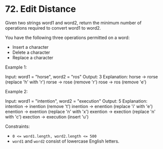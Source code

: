 # 72. Edit Distance

Given two strings word1 and word2, return the minimum number of operations required to convert word1 to word2.

You have the following three operations permitted on a word:

* Insert a character
* Delete a character
* Replace a character

Example 1:

Input: word1 = "horse", word2 = "ros"
Output: 3
Explanation:
horse -> rorse (replace 'h' with 'r')
rorse -> rose (remove 'r')
rose -> ros (remove 'e')

Example 2:

Input: word1 = "intention", word2 = "execution"
Output: 5
Explanation:
intention -> inention (remove 't')
inention -> enention (replace 'i' with 'e')
enention -> exention (replace 'n' with 'x')
exention -> exection (replace 'n' with 'c')
exection -> execution (insert 'u')

Constraints:

* `0 <= word1.length, word2.length <= 500`
* `word1` and `word2` consist of lowercase English letters.


